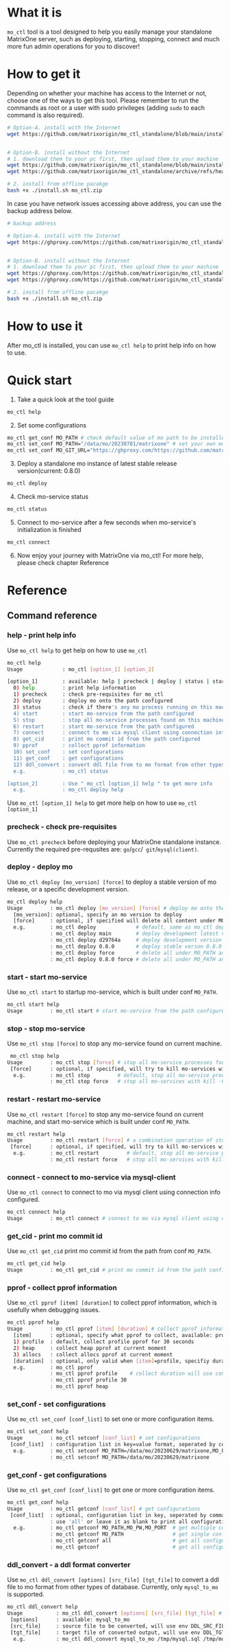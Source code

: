 # What it is
`mo_ctl` tool is a tool designed to help you easily manage your standalone MatrixOne server, such as deploying, starting, stopping, connect and much more fun admin operations for you to discover!

# How to get it
Depending on whether your machine has access to the Internet or not, choose one of the ways to get this tool. Please remember to run the commands as root or a user with sudo privileges (adding `sudo` to each command is also required).
```bash
# Option-A. install with the Internet
wget https://github.com/matrixorigin/mo_ctl_standalone/blob/main/install.sh && bash +x install.sh


# Option-B. install without the Internet
# 1. download them to your pc first, then upload them to your machine
wget https://github.com/matrixorigin/mo_ctl_standalone/blob/main/install.sh
wget https://github.com/matrixorigin/mo_ctl_standalone/archive/refs/heads/main.zip -O mo_ctl.zip

# 2. install from offline pacakge
bash +x ./install.sh mo_ctl.zip
```

In case you have network issues accessing above address, you can use the backup address below.

```bash
# backup address

# Option-A. install with the Internet
wget https://ghproxy.com/https://github.com/matrixorigin/mo_ctl_standalone/blob/main/install.sh && bash +x install.sh


# Option-B. install without the Internet
# 1. download them to your pc first, then upload them to your machine
wget https://ghproxy.com/https://github.com/matrixorigin/mo_ctl_standalone/blob/main/install.sh
wget https://ghproxy.com/https://github.com/matrixorigin/mo_ctl_standalone/archive/refs/heads/main.zip -O mo_ctl.zip

# 2. install from offline pacakge
bash +x ./install.sh mo_ctl.zip
```

# How to use it

After mo_ctl is installed, you can use `mo_ctl help` to print help info on how to use.

# Quick start
1. Take a quick look at the tool guide
```bash
mo_ctl help
```

2. Set some configurations
```bash
mo_ctl get_conf MO_PATH # check default value of mo path to be installed
mo_ctl set_conf MO_PATH="/data/mo/20230701/matrixone" # set your own mo path
mo_ctl set_conf MO_GIT_URL="https://ghproxy.com/https://github.com/matrixorigin/matrixone.git" # in case you're in mainland of China, you can set this conf by overwritting default value MO_GIT_URL="https://github.com/matrixorigin/matrixone.git", in order to avoid any network issues
```

3. Deploy a standalone mo instance of latest stable release version(current: 0.8.0)
```bash
mo_ctl deploy
```

4. Check mo-service status
```bash
mo_ctl status
```

5. Connect to mo-service after a few seconds when mo-service's initialization is finished
```bash
mo_ctl connect
```

6. Now enjoy your journey with MatrixOne via mo_ctl! For more help, please check chapter Reference

# Reference

## Command reference

### help - print help info
Use `mo_ctl help` to get help on how to use `mo_ctl`
```bash
mo_ctl help
Usage             : mo_ctl [option_1] [option_2]

[option_1]        : available: help | precheck | deploy | status | start | stop | restart | connect | get_cid | set_conf | get_conf | pprof | ddl_convert
  0) help         : print help information
  1) precheck     : check pre-requisites for mo_ctl
  2) deploy       : deploy mo onto the path configured
  3) status       : check if there's any mo process running on this machine
  4) start        : start mo-service from the path configured
  5) stop         : stop all mo-service processes found on this machine
  6) restart      : start mo-service from the path configured
  7) connect      : connect to mo via mysql client using connection info configured
  8) get_cid      : print mo commit id from the path configured
  9) pprof        : collect pprof information
  10) set_conf    : set configurations
  11) get_conf    : get configurations
  12) ddl_convert : convert ddl file from to mo format from other types of database
  e.g.            : mo_ctl status

[option_2]        : Use " mo_ctl [option_1] help " to get more info
  e.g.            : mo_ctl deploy help 
```

Use `mo_ctl [option_1] help` to get more help on how to use `mo_ctl [option_1]`

### precheck - check pre-requisites

Use `mo_ctl precheck` before deploying your MatrixOne standalone instance. Currently the required pre-requsites are: `go`/`gcc`/` git`/`mysql(client)`.

### deploy - deploy mo

Use `mo_ctl deploy [mo_version] [force]` to deploy a stable version of mo release, or a specific development version.

```bash
mo_ctl deploy help
Usage         : mo_ctl deploy [mo_version] [force] # deploy mo onto the path configured
  [mo_version]: optional, specify an mo version to deploy
  [force]     : optional, if specified will delete all content under MO_PATH and deploy from beginning
  e.g.        : mo_ctl deploy             # default, same as mo_ctl deploy 0.8.0
              : mo_ctl deploy main        # deploy development latest version
              : mo_ctl deploy d29764a     # deploy development version d29764a
              : mo_ctl deploy 0.8.0       # deploy stable verson 0.8.0
              : mo_ctl deploy force       # delete all under MO_PATH and deploy verson 0.8.0
              : mo_ctl deploy 0.8.0 force # delete all under MO_PATH and deploy stable verson 0.8.0 from beginning
```

### start - start mo-service

Use `mo_ctl start` to startup mo-service, which is built under conf `MO_PATH`.

```bash
mo_ctl start help
Usage         : mo_ctl start # start mo-service from the path configured
```

### stop - stop mo-service

Use `mo_ctl stop [force]` to stop any mo-service found on current machine.

```bash
 mo_ctl stop help
Usage         : mo_ctl stop [force] # stop all mo-service processes found on this machine
 [force]      : optional, if specified, will try to kill mo-services with -9 option, so be very carefully
  e.g.        : mo_ctl stop         # default, stop all mo-service processes found on this machine
              : mo_ctl stop force   # stop all mo-services with kill -9 command
```

### restart - restart mo-service

Use `mo_ctl restart [force]` to stop any mo-service found on current machine, and start mo-service which is built under conf `MO_PATH`.

```bash
mo_ctl restart help
Usage         : mo_ctl restart [force] # a combination operation of stop and start
 [force]      : optional, if specified, will try to kill mo-services with -9 option, so be very carefully
  e.g.        : mo_ctl restart         # default, stop all mo-service processes found on this machine and start mo-serivce under path of conf MO_PATH
              : mo_ctl restart force   # stop all mo-services with kill -9 command and start mo-serivce under path of conf MO_PATH
```

### connect - connect to mo-service via mysql-client

Use `mo_ctl connect` to connect to mo via mysql client using connection info configured.

```bash
mo_ctl connect help
Usage         : mo_ctl connect # connect to mo via mysql client using connection info configured
```

### get_cid - print mo commit id

Use `mo_ctl get_cid`  print mo commit id from the path from conf  `MO_PATH`.

```bash
mo_ctl get_cid help
Usage         : mo_ctl get_cid # print mo commit id from the path configured
```

### pprof - collect pprof information

Use `mo_ctl pprof [item] [duration]` to collect pprof information, which is usefully when debugging issues.

```bash
mo_ctl pprof help
Usage         : mo_ctl pprof [item] [duration] # collect pprof information
  [item]      : optional, specify what pprof to collect, available: profile | heap | allocs
  1) profile  : default, collect profile pprof for 30 seconds
  2) heap     : collect heap pprof at current moment
  3) allocs   : collect allocs pprof at current moment
  [duration]  : optional, only valid when [item]=profile, specifiy duration to collect profile
  e.g.        : mo_ctl pprof
              : mo_ctl pprof profile    # collect duration will use conf value PPROF_PROFILE_DURATION from conf file or 30 if it's not set
              : mo_ctl pprof profile 30
              : mo_ctl pprof heap
```

### set_conf - set configurations

Use `mo_ctl set_conf [conf_list]` to set one or more configuration items.

```bash
mo_ctl set_conf help
Usage         : mo_ctl setconf [conf_list] # set configurations
 [conf_list]  : configuration list in key=value format, seperated by comma
  e.g.        : mo_ctl setconf MO_PATH=/data/mo/20230629/matrixone,MO_PW=M@trix0riginR0cks,MO_PORT=6101  # set multiple configurations
              : mo_ctl setconf MO_PATH=/data/mo/20230629/matrixone                                       # set single configuration
```

### get_conf - get configurations

Use `mo_ctl get_conf [conf_list]` to get one or more configuration items.

```bash
mo_ctl get_conf help
Usage         : mo_ctl getconf [conf_list] # get configurations
 [conf_list]  : optional, configuration list in key, seperated by comma.
              : use 'all' or leave it as blank to print all configurations
  e.g.        : mo_ctl getconf MO_PATH,MO_PW,MO_PORT  # get multiple configurations
              : mo_ctl getconf MO_PATH                # get single configuration
              : mo_ctl getconf all                    # get all configurations
              : mo_ctl getconf                        # get all configurations
```

### ddl_convert - a ddl format converter

Use `mo_ctl ddl_convert [options] [src_file] [tgt_file]` to convert a ddl file to mo format from other types of database. Currently, only `mysql_to_mo` is supported.

```bash
mo_ctl ddl_convert help
Usage           : mo_ctl ddl_convert [options] [src_file] [tgt_file] # convert a ddl file to mo format from other types of database
 [options]      : available: mysql_to_mo
 [src_file]     : source file to be converted, will use env DDL_SRC_FILE from conf file by default
 [tgt_file]     : target file of converted output, will use env DDL_TGT_FILE from conf file by default
  e.g.          : mo_ctl ddl_convert mysql_to_mo /tmp/mysql.sql /tmp/mo.sql
```

